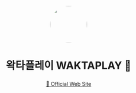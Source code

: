 <p align="center">
    <img src="https://cdn.discordapp.com/attachments/1089230153323909210/1089249752853512252/waktaplay_logo_4x.png" align="center" width="100px" style="border-radius: 50%;">
</p>

<h1 align="center">왁타플레이 WAKTAPLAY 🚀</h1>
<h3 align="center"></h3>
<p align="center">
    <a href="https://waktaplay.com/" target="_blank">🔗 Official Web Site</a>
</p>
